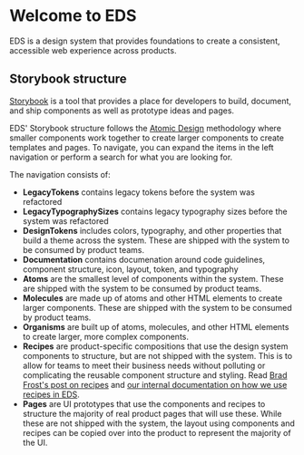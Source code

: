 # Welcome to EDS

EDS is a design system that provides foundations to create a consistent, accessible web experience across products.

## Storybook structure

[Storybook](https://storybook.js.org/) is a tool that provides a place for developers to build, document, and ship components as well as prototype ideas and pages.

EDS' Storybook structure follows the [Atomic Design](https://bradfrost.com/blog/post/atomic-web-design/) methodology where smaller components work together to create larger components to create templates and pages. To navigate, you can expand the items in the left navigation or perform a search for what you are looking for.

The navigation consists of:

- **LegacyTokens** contains legacy tokens before the system was refactored
- **LegacyTypographySizes** contains legacy typography sizes before the system was refactored
- **DesignTokens** includes colors, typography, and other properties that build a theme across the system. These are shipped with the system to be consumed by product teams.
- **Documentation** contains documenation around code guidelines, component structure, icon, layout, token, and typography
- **Atoms** are the smallest level of components within the system. These are shipped with the system to be consumed by product teams.
- **Molecules** are made up of atoms and other HTML elements to create larger components. These are shipped with the system to be consumed by product teams.
- **Organisms** are built up of atoms, molecules, and other HTML elements to create larger, more complex components.
- **Recipes** are product-specific compositions that use the design system components to structure, but are not shipped with the system. This is to allow for teams to meet their business needs without polluting or complicating the reusable component structure and styling. Read [Brad Frost's post on recipes](https://bradfrost.com/blog/post/design-system-components-recipes-and-snowflakes/) and [our internal documentation on how we use recipes in EDS](/?path=/docs/documentation-recipes--recipes).
- **Pages** are UI prototypes that use the components and recipes to structure the majority of real product pages that will use these. While these are not shipped with the system, the layout using components and recipes can be copied over into the product to represent the majority of the UI.

